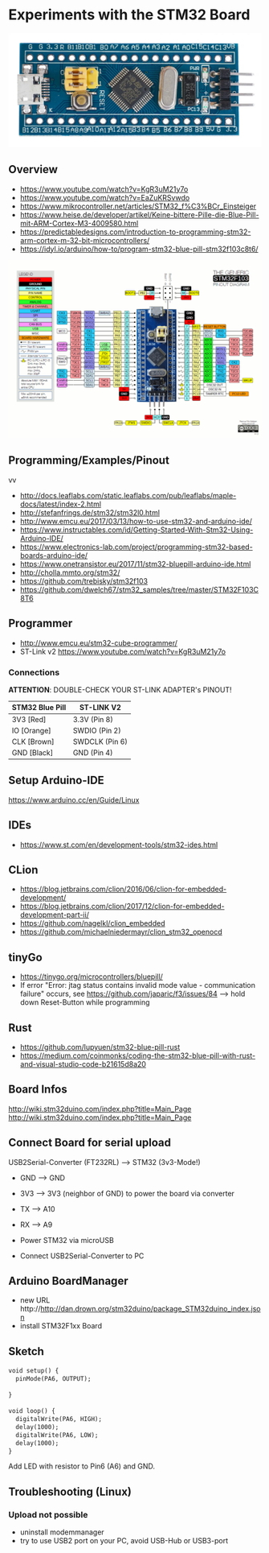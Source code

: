 # Experiments with the STM32 Board

![Board](images/STM32_Blue_Pill_top-28fc8c188841823a.jpg)

## Overview

* https://www.youtube.com/watch?v=KgR3uM21y7o
* https://www.youtube.com/watch?v=EaZuKRSvwdo
* https://www.mikrocontroller.net/articles/STM32_f%C3%BCr_Einsteiger
* https://www.heise.de/developer/artikel/Keine-bittere-Pille-die-Blue-Pill-mit-ARM-Cortex-M3-4009580.html
* https://predictabledesigns.com/introduction-to-programming-stm32-arm-cortex-m-32-bit-microcontrollers/
* https://idyl.io/arduino/how-to/program-stm32-blue-pill-stm32f103c8t6/

![Pinout](images/Bluepillpinout-4974006ee90b729a.gif)


## Programming/Examples/Pinout
vv
* http://docs.leaflabs.com/static.leaflabs.com/pub/leaflabs/maple-docs/latest/index-2.html
* http://stefanfrings.de/stm32/stm32l0.html
* http://www.emcu.eu/2017/03/13/how-to-use-stm32-and-arduino-ide/
* https://www.instructables.com/id/Getting-Started-With-Stm32-Using-Arduino-IDE/
* https://www.electronics-lab.com/project/programming-stm32-based-boards-arduino-ide/
* https://www.onetransistor.eu/2017/11/stm32-bluepill-arduino-ide.html
* http://cholla.mmto.org/stm32/
* https://github.com/trebisky/stm32f103
* https://github.com/dwelch67/stm32_samples/tree/master/STM32F103C8T6

## Programmer

* http://www.emcu.eu/stm32-cube-programmer/
* ST-Link v2 https://www.youtube.com/watch?v=KgR3uM21y7o

### Connections

**ATTENTION**: DOUBLE-CHECK YOUR ST-LINK ADAPTER's PINOUT!

| STM32 Blue Pill | ST-LINK V2 |
|---|---|
| 3V3 [Red] | 3.3V (Pin 8) |
| IO   [Orange] | SWDIO   (Pin 2) |
|CLK   [Brown]  |SWDCLK   (Pin 6) |
|GND   [Black]  |GND   (Pin 4) |

## Setup Arduino-IDE

https://www.arduino.cc/en/Guide/Linux

## IDEs

* https://www.st.com/en/development-tools/stm32-ides.html

## CLion

* https://blog.jetbrains.com/clion/2016/06/clion-for-embedded-development/
* https://blog.jetbrains.com/clion/2017/12/clion-for-embedded-development-part-ii/
* https://github.com/nagelkl/clion_embedded
* https://github.com/michaelniedermayr/clion_stm32_openocd

## tinyGo

* https://tinygo.org/microcontrollers/bluepill/
* If error "Error: jtag status contains invalid mode value - communication failure" occurs, see https://github.com/japaric/f3/issues/84 --> hold down Reset-Button while programming


## Rust

* https://github.com/lupyuen/stm32-blue-pill-rust
* https://medium.com/coinmonks/coding-the-stm32-blue-pill-with-rust-and-visual-studio-code-b21615d8a20

## Board Infos

http://wiki.stm32duino.com/index.php?title=Main_Page
http://wiki.stm32duino.com/index.php?title=Main_Page

## Connect Board for serial upload

USB2Serial-Converter (FT232RL) --> STM32 (3v3-Mode!)
* GND --> GND 
* 3V3 --> 3V3 (neighbor of GND) to power the board via converter
* TX --> A10
* RX --> A9

* Power STM32 via microUSB
* Connect USB2Serial-Converter to PC

## Arduino BoardManager

* new URL http://http://dan.drown.org/stm32duino/package_STM32duino_index.json
* install STM32F1xx Board

## Sketch

~~~~~
void setup() {
  pinMode(PA6, OUTPUT);

}

void loop() {
  digitalWrite(PA6, HIGH);
  delay(1000);
  digitalWrite(PA6, LOW);
  delay(1000);
}
~~~~~

Add LED with resistor to Pin6 (A6) and GND.

## Troubleshooting (Linux)

### Upload not possible

* uninstall modemmanager
* try to use USB2 port on your PC, avoid USB-Hub or USB3-port

